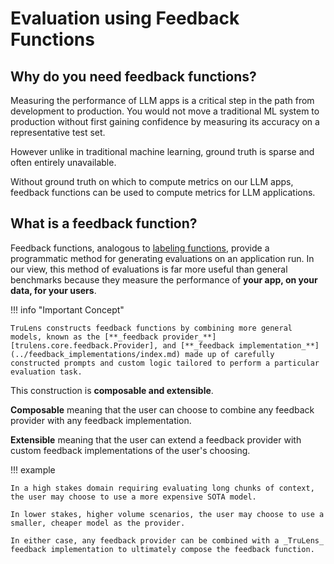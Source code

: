 # Evaluation using Feedback Functions

## Why do you need feedback functions?

Measuring the performance of LLM apps is a critical step in the path from development to production. You would not move a traditional ML system to production without first gaining confidence by measuring its accuracy on a representative test set.

However unlike in traditional machine learning, ground truth is sparse and often entirely unavailable.

Without ground truth on which to compute metrics on our LLM apps, feedback functions can be used to compute metrics for LLM applications.

## What is a feedback function?

Feedback functions, analogous to [labeling functions](https://arxiv.org/abs/2101.07138), provide a programmatic method for generating evaluations on an application run. In our view, this method of evaluations is far more useful than general benchmarks because they
measure the performance of **your app, on your data, for your users**.

!!! info "Important Concept"

    TruLens constructs feedback functions by combining more general models, known as the [**_feedback provider_**][trulens.core.feedback.Provider], and [**_feedback implementation_**](../feedback_implementations/index.md) made up of carefully constructed prompts and custom logic tailored to perform a particular evaluation task.

This construction is **composable and extensible**.

**Composable** meaning that the user can choose to combine any feedback provider with any feedback implementation.

**Extensible** meaning that the user can extend a feedback provider with custom feedback implementations of the user's choosing.

!!! example

    In a high stakes domain requiring evaluating long chunks of context, the user may choose to use a more expensive SOTA model.

    In lower stakes, higher volume scenarios, the user may choose to use a smaller, cheaper model as the provider.

    In either case, any feedback provider can be combined with a _TruLens_ feedback implementation to ultimately compose the feedback function.
